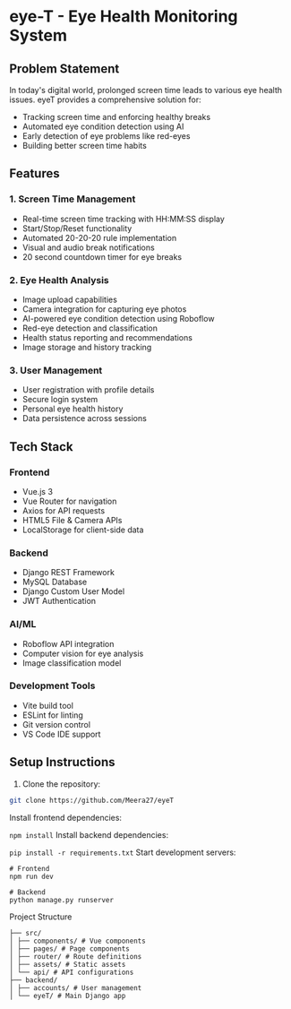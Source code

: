 # eye-T - Eye Health Monitoring System

## Problem Statement

In today's digital world, prolonged screen time leads to various eye health issues. eyeT provides a comprehensive solution for:

- Tracking screen time and enforcing healthy breaks
- Automated eye condition detection using AI
- Early detection of eye problems like red-eyes
- Building better screen time habits

## Features

### 1. Screen Time Management

- Real-time screen time tracking with HH:MM:SS display
- Start/Stop/Reset functionality
- Automated 20-20-20 rule implementation
- Visual and audio break notifications
- 20 second countdown timer for eye breaks

### 2. Eye Health Analysis

- Image upload capabilities
- Camera integration for capturing eye photos
- AI-powered eye condition detection using Roboflow
- Red-eye detection and classification
- Health status reporting and recommendations
- Image storage and history tracking

### 3. User Management

- User registration with profile details
- Secure login system
- Personal eye health history
- Data persistence across sessions

## Tech Stack

### Frontend

- Vue.js 3
- Vue Router for navigation
- Axios for API requests
- HTML5 File & Camera APIs
- LocalStorage for client-side data

### Backend

- Django REST Framework
- MySQL Database
- Django Custom User Model
- JWT Authentication

### AI/ML

- Roboflow API integration
- Computer vision for eye analysis
- Image classification model

### Development Tools

- Vite build tool
- ESLint for linting
- Git version control
- VS Code IDE support

## Setup Instructions

1. Clone the repository:

```bash
git clone https://github.com/Meera27/eyeT
```

Install frontend dependencies:

`npm install`
Install backend dependencies:

`pip install -r requirements.txt`
Start development servers:

```
# Frontend
npm run dev

# Backend
python manage.py runserver
```

Project Structure

```
├── src/
│ ├── components/ # Vue components
│ ├── pages/ # Page components
│ ├── router/ # Route definitions
│ ├── assets/ # Static assets
│ └── api/ # API configurations
├── backend/
│ ├── accounts/ # User management
│ └── eyeT/ # Main Django app
```
